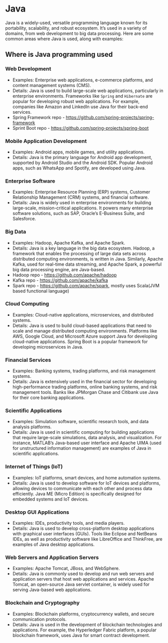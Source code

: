 # Java

Java is a widely-used, versatile programming language known for its portability, scalability, and robust ecosystem. It’s used in a variety of domains, from web development to big data processing. Here are some common areas where Java is used, along with examples:

## Where is Java programming used

### Web Development

- Examples: Enterprise web applications, e-commerce platforms, and content management systems (CMS).
- Details: Java is used to build large-scale web applications, particularly in enterprise environments. Frameworks like `Spring` and `Hibernate` are popular for developing robust web applications. For example, companies like Amazon and LinkedIn use Java for their back-end services.
- Spring Framework repo - <https://github.com/spring-projects/spring-framework>
- Sprint Boot repo - <https://github.com/spring-projects/spring-boot>

### Mobile Application Development

- Examples: Android apps, mobile games, and utility applications.
- Details: Java is the primary language for Android app development, supported by Android Studio and the Android SDK. Popular Android apps, such as WhatsApp and Spotify, are developed using Java.

### Enterprise Software

- Examples: Enterprise Resource Planning (ERP) systems, Customer Relationship Management (CRM) systems, and financial software.
- Details: Java is widely used in enterprise environments for building large-scale, mission-critical applications. It powers many enterprise software solutions, such as SAP, Oracle’s E-Business Suite, and Salesforce.

### Big Data

- Examples: Hadoop, Apache Kafka, and Apache Spark.
- Details: Java is a key language in the big data ecosystem. Hadoop, a framework that enables the processing of large data sets across distributed computing environments, is written in Java. Similarly, Apache Kafka, used for real-time data streaming, and Apache Spark, a powerful big data processing engine, are Java-based.
- Hadoop repo - <https://github.com/apache/hadoop>
- Kafka repo - <https://github.com/apache/kafka>
- Spark repo - <https://github.com/apache/spark>, mostly uses Scala(JVM based functional language)

### Cloud Computing

- Examples: Cloud-native applications, microservices, and distributed systems.
- Details: Java is used to build cloud-based applications that need to scale and manage distributed computing environments. Platforms like AWS, Google Cloud, and Microsoft Azure support Java for developing cloud-native applications. Spring Boot is a popular framework for developing microservices in Java.

### Financial Services

- Examples: Banking systems, trading platforms, and risk management systems.
- Details: Java is extensively used in the financial sector for developing high-performance trading platforms, online banking systems, and risk management tools. Banks like JPMorgan Chase and Citibank use Java for their core banking applications.

### Scientific Applications

- Examples: Simulation software, scientific research tools, and data analysis platforms.
- Details: Java is used in scientific computing for building applications that require large-scale simulations, data analysis, and visualization. For instance, MATLAB’s Java-based user interface and Apache UIMA (used for unstructured information management) are examples of Java in scientific applications.

### Internet of Things (IoT)

- Examples: IoT platforms, smart devices, and home automation systems.
- Details: Java is used to develop software for IoT devices and platforms, allowing devices to communicate with each other and process data efficiently. Java ME (Micro Edition) is specifically designed for embedded systems and IoT devices.

### Desktop GUI Applications

- Examples: IDEs, productivity tools, and media players.
- Details: Java is used to develop cross-platform desktop applications with graphical user interfaces (GUIs). Tools like Eclipse and NetBeans IDEs, as well as productivity software like LibreOffice and ThinkFree, are examples of Java desktop applications.

### Web Servers and Application Servers

- Examples: Apache Tomcat, JBoss, and WebSphere.
- Details: Java is commonly used to develop and run web servers and application servers that host web applications and services. Apache Tomcat, an open-source Java servlet container, is widely used for serving Java-based web applications.

### Blockchain and Cryptography

- Examples: Blockchain platforms, cryptocurrency wallets, and secure communication protocols.
- Details: Java is used in the development of blockchain technologies and applications. For example, the Hyperledger Fabric platform, a popular blockchain framework, uses Java for smart contract development.
